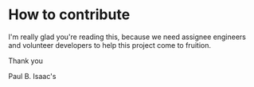 # How to contribute

I'm really glad you're reading this, because we need assignee engineers and volunteer developers to help this project come to fruition.

Thank you

Paul B. Isaac's
